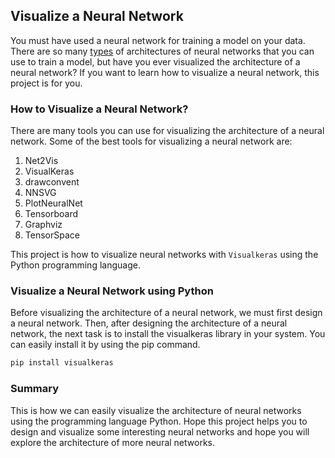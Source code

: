 ## Visualize a Neural Network

You must have used a neural network for training a model on your data. There are so many [types](https://thecleverprogrammer.com/2021/05/20/types-of-neural-networks/) of architectures of neural networks that you can use to train a model, but have you ever visualized the architecture of a neural network? If you want to learn how to visualize a neural network, this project is for you.

### How to Visualize a Neural Network?

There are many tools you can use for visualizing the architecture of a neural network. Some of the best tools for visualizing a neural network are:
 1. Net2Vis
 2. VisualKeras
 3. drawconvent
 4. NNSVG
 5. PlotNeuralNet
 6. Tensorboard
 7. Graphviz
 8. TensorSpace

This project is how to visualize neural networks with `Visualkeras` using the Python programming language.

### Visualize a Neural Network using Python

Before visualizing the architecture of a neural network, we must first design a neural network. Then, after designing the architecture of a neural network, the next task is to install the visualkeras library in your system. You can easily install it by using the pip command.

```py
pip install visualkeras
```

### Summary

This is how we can easily visualize the architecture of neural networks using the programming language Python. Hope this project helps you to design and visualize some interesting neural networks and hope you will explore the architecture of more neural networks.